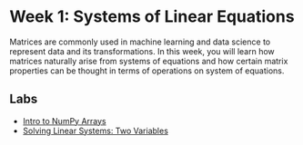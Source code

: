 # Week 1: Systems of Linear Equations
 
Matrices are commonly used in machine learning and data science to represent data and its transformations. In this week, you will learn how matrices naturally arise from systems of equations and how certain matrix properties can be thought in terms of operations on system of equations. 

## Labs 

- [Intro to NumPy Arrays](./lab1_intro_numpy_arrays.ipynb)
- [Solving Linear Systems: Two Variables](./lab2_solving_linear_systems_2vars.ipynb)